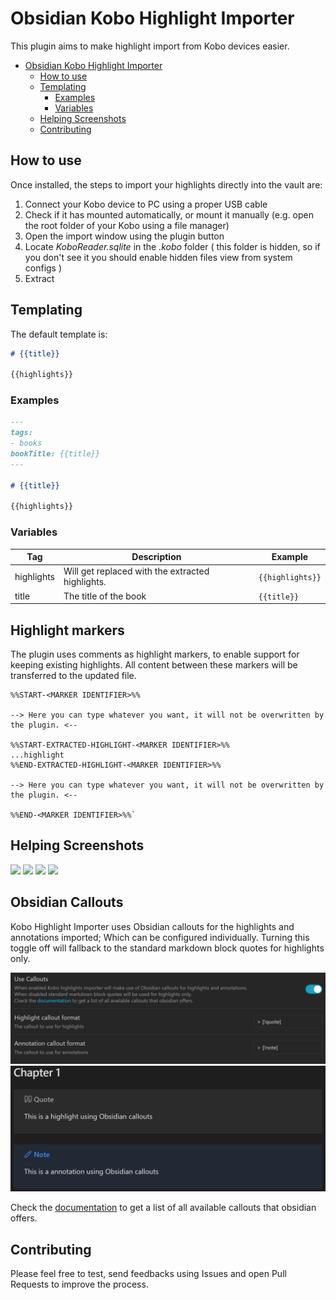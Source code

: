 # Obsidian Kobo Highlight Importer

This plugin aims to make highlight import from Kobo devices easier.

- [Obsidian Kobo Highlight Importer](#obsidian-kobo-highlight-importer)
	- [How to use](#how-to-use)
	- [Templating](#templating)
		- [Examples](#examples)
		- [Variables](#variables)
	- [Helping Screenshots](#helping-screenshots)
	- [Contributing](#contributing)

## How to use

Once installed, the steps to import your highlights directly into the vault are:

1. Connect your Kobo device to PC using a proper USB cable
2. Check if it has mounted automatically, or mount it manually (e.g. open the root folder of your Kobo using a file
   manager)
3. Open the import window using the plugin button
4. Locate _KoboReader.sqlite_ in the _.kobo_ folder ( this folder is hidden, so if you don't see it you should enable
   hidden files view from system configs )
5. Extract

## Templating

The default template is:

```markdown
# {{title}}

{{highlights}}
```

### Examples

```markdown
---
tags:
- books
bookTitle: {{title}}
---

# {{title}}

{{highlights}}
```

### Variables

| Tag        | Description                                      | Example          |
|------------|--------------------------------------------------|------------------|
| highlights | Will get replaced with the extracted highlights. | `{{highlights}}` |
| title		    | The title of the book                            | `{{title}}`      |

## Highlight markers
The plugin uses comments as highlight markers, to enable support for keeping existing highlights. All content between these markers will be transferred to the updated file. 

```
%%START-<MARKER IDENTIFIER>%%

--> Here you can type whatever you want, it will not be overwritten by the plugin. <--

%%START-EXTRACTED-HIGHLIGHT-<MARKER IDENTIFIER>%%
...highlight
%%END-EXTRACTED-HIGHLIGHT-<MARKER IDENTIFIER>%%

--> Here you can type whatever you want, it will not be overwritten by the plugin. <--

%%END-<MARKER IDENTIFIER>%%`
```
## Helping Screenshots

![](./README_assets/step1.png)
![](./README_assets/step2.png)
![](./README_assets/step3.png)
![](./README_assets/step4.png)

## Obsidian Callouts

Kobo Highlight Importer uses Obsidian callouts for the highlights and annotations imported; Which can be configured
individually. Turning this toggle off will fallback to the standard markdown block quotes for highlights only.

![](./README_assets/Callout_Settings.png)
![](./README_assets/Callouts.png)

Check the [documentation](https://help.obsidian.md/How+to/Use+callouts") to get a list of all available callouts that
obsidian offers.

## Contributing

Please feel free to test, send feedbacks using Issues and open Pull Requests to improve the process. 

